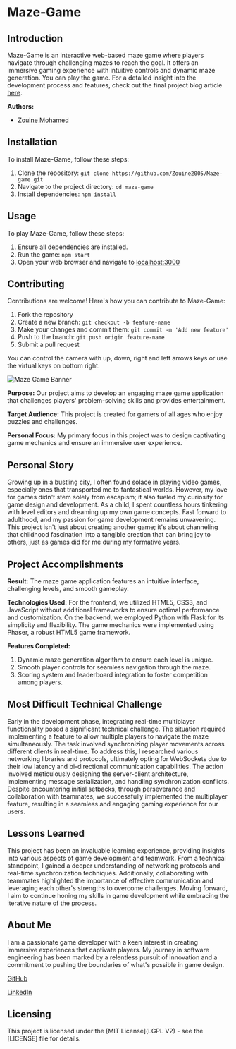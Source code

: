 # Maze-Game

## Introduction

Maze-Game is an interactive web-based maze game where players navigate through challenging mazes to reach the goal. It offers an immersive gaming experience with intuitive controls and dynamic maze generation. You can play the game. For a detailed insight into the development process and features, check out the final project blog article [here](https://maze-page.vercel.app/ ).

**Authors:**
- [Zouine Mohamed](https://www.linkedin.com/in/mohamed-zouine-5716a2252)

## Installation

To install Maze-Game, follow these steps:

1. Clone the repository: `git clone https://github.com/Zouine2005/Maze-game.git`
2. Navigate to the project directory: `cd maze-game`
3. Install dependencies: `npm install`

## Usage

To play Maze-Game, follow these steps:

1. Ensure all dependencies are installed.
2. Run the game: `npm start`
3. Open your web browser and navigate to [localhost:3000](http://localhost:3000)

## Contributing

Contributions are welcome! Here's how you can contribute to Maze-Game:

1. Fork the repository
2. Create a new branch: `git checkout -b feature-name`
3. Make your changes and commit them: `git commit -m 'Add new feature'`
4. Push to the branch: `git push origin feature-name`
5. Submit a pull request


You can control the camera with up, down, right and left arrows keys or use the virtual keys on bottom right.

![Maze Game Banner](https://upload.wikimedia.org/wikipedia/commons/7/71/Labyrinth_of_Failure.jpg)


**Purpose:** Our project aims to develop an engaging maze game application that challenges players' problem-solving skills and provides entertainment.



**Target Audience:** This project is created for gamers of all ages who enjoy puzzles and challenges.

**Personal Focus:** My primary focus in this project was to design captivating game mechanics and ensure an immersive user experience.

## Personal Story

Growing up in a bustling city, I often found solace in playing video games, especially ones that transported me to fantastical worlds. However, my love for games didn't stem solely from escapism; it also fueled my curiosity for game design and development. As a child, I spent countless hours tinkering with level editors and dreaming up my own game concepts. Fast forward to adulthood, and my passion for game development remains unwavering. This project isn't just about creating another game; it's about channeling that childhood fascination into a tangible creation that can bring joy to others, just as games did for me during my formative years.

## Project Accomplishments

**Result:** The maze game application features an intuitive interface, challenging levels, and smooth gameplay.

**Technologies Used:** For the frontend, we utilized HTML5, CSS3, and JavaScript without additional frameworks to ensure optimal performance and customization. On the backend, we employed Python with Flask for its simplicity and flexibility. The game mechanics were implemented using Phaser, a robust HTML5 game framework.

**Features Completed:**
1. Dynamic maze generation algorithm to ensure each level is unique.
2. Smooth player controls for seamless navigation through the maze.
3. Scoring system and leaderboard integration to foster competition among players.

## Most Difficult Technical Challenge

Early in the development phase, integrating real-time multiplayer functionality posed a significant technical challenge. The situation required implementing a feature to allow multiple players to navigate the maze simultaneously. The task involved synchronizing player movements across different clients in real-time. To address this, I researched various networking libraries and protocols, ultimately opting for WebSockets due to their low latency and bi-directional communication capabilities. The action involved meticulously designing the server-client architecture, implementing message serialization, and handling synchronization conflicts. Despite encountering initial setbacks, through perseverance and collaboration with teammates, we successfully implemented the multiplayer feature, resulting in a seamless and engaging gaming experience for our users.

## Lessons Learned

This project has been an invaluable learning experience, providing insights into various aspects of game development and teamwork. From a technical standpoint, I gained a deeper understanding of networking protocols and real-time synchronization techniques. Additionally, collaborating with teammates highlighted the importance of effective communication and leveraging each other's strengths to overcome challenges. Moving forward, I aim to continue honing my skills in game development while embracing the iterative nature of the process.

## About Me

I am a passionate game developer with a keen interest in creating immersive experiences that captivate players. My journey in software engineering has been marked by a relentless pursuit of innovation and a commitment to pushing the boundaries of what's possible in game design.

[GitHub](https://github.com/Zouine2005/Maze-game)


[LinkedIn](https://www.linkedin.com/in/mohamed-zouine-5716a2252/)


## Licensing

This project is licensed under the [MIT License](LGPL V2) - see the [LICENSE] file for details.


